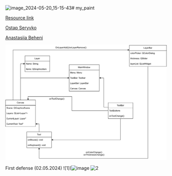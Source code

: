 ![image_2024-05-20_15-15-43](https://github.com/beheni/my_paint/assets/92575534/9ae3f9db-1543-445b-896f-4c63889149fc)# my_paint

[Resource link](https://docs.google.com/document/d/1jOx7KvZJx4Yys-XaVQXChPZYJezrX_Bw-L8gU99S9Mc/edit)

[Ostap Seryvko](https://github.com/redn1nja)

[Anastasiia Beheni](https://github.com/beheni)

![UML](data/diagram.svg)

First defense (02.05.2024)
![1](![image](https://github.com/beheni/my_paint/assets/92575534/ed633333-7f82-4c23-8544-ba83f186daad)
![2](![image_2024-05-20_15-15-43](https://github.com/beheni/my_paint/assets/92575534/6aa279b5-29ae-49e2-9ba9-362c7d508766))

